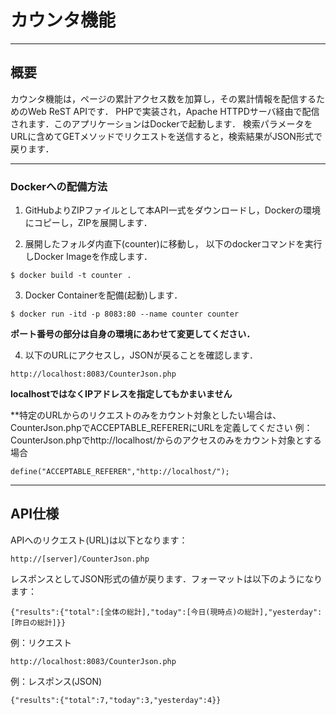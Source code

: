 # カウンタ機能

----
## 概要
カウンタ機能は，ページの累計アクセス数を加算し，その累計情報を配信するためのWeb ReST APIです．
PHPで実装され，Apache HTTPDサーバ経由で配信されます．このアプリケーションはDockerで起動します．
検索パラメータをURLに含めてGETメソッドでリクエストを送信すると，検索結果がJSON形式で戻ります．


----
### Dockerへの配備方法

1. GitHubよりZIPファイルとして本API一式をダウンロードし，Dockerの環境にコピーし，ZIPを展開します．

2. 展開したフォルダ内直下(counter)に移動し，
以下のdockerコマンドを実行しDocker Imageを作成します．
```
$ docker build -t counter .
```

3. Docker Containerを配備(起動)します．
```
$ docker run -itd -p 8083:80 --name counter counter
```
**ポート番号の部分は自身の環境にあわせて変更してください．**

4. 以下のURLにアクセスし，JSONが戻ることを確認します．
```
http://localhost:8083/CounterJson.php
```
**localhostではなくIPアドレスを指定してもかまいません**

**特定のURLからのリクエストのみをカウント対象としたい場合は、CounterJson.phpでACCEPTABLE_REFERERにURLを定義してください
例：CounterJson.phpでhttp://localhost/からのアクセスのみをカウント対象とする場合
```
define("ACCEPTABLE_REFERER","http://localhost/");
```


----
## API仕様

APIへのリクエスト(URL)は以下となります：
```
http://[server]/CounterJson.php
```


レスポンスとしてJSON形式の値が戻ります．フォーマットは以下のようになります：
```
{"results":{"total":[全体の総計],"today":[今日(現時点)の総計],"yesterday":[昨日の総計]}}
```

例：リクエスト

```
http://localhost:8083/CounterJson.php
```

例：レスポンス(JSON)

```
{"results":{"total":7,"today":3,"yesterday":4}}
```
